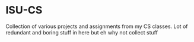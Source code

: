 # **ISU-CS**
Collection of various projects and assignments from my CS classes. Lot of redundant and boring stuff in here but eh why not collect stuff
